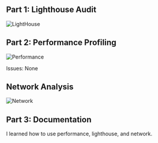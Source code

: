 ## Part 1: Lighthouse Audit
![LightHouse](image.png)

## Part 2: Performance Profiling
![Performance](image-1.png)

Issues: None 

## Network Analysis
![Network](image-2.png)

## Part 3: Documentation

I learned how to use performance, lighthouse, and network.
